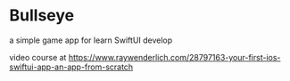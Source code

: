 # Bullseye
a simple game app for learn SwiftUI develop

video course at https://www.raywenderlich.com/28797163-your-first-ios-swiftui-app-an-app-from-scratch
